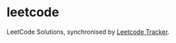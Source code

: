 # leetcode
LeetCode Solutions, synchronised by [Leetcode Tracker](https://github.com/JeffreyGbeho/leetcode-tracker).
